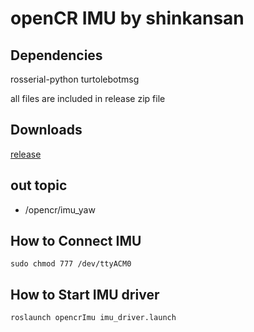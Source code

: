 # openCR IMU by shinkansan

## Dependencies
rosserial-python
turtolebotmsg

all files are included in release zip file 

## Downloads
[release](https://github.com/DGIST-ARTIV/openCR-Imu/releases/)


## out topic
* /opencr/imu_yaw <Float64>
  
## How to Connect IMU
`sudo chmod 777 /dev/ttyACM0`

## How to Start IMU driver
`roslaunch opencrImu imu_driver.launch`




